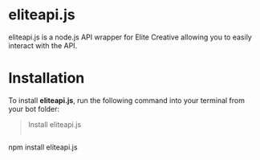# eliteapi.js

eliteapi.js is a node.js API wrapper for Elite Creative allowing you to easily interact with the API.

# Installation
To install **eliteapi.js**, run the following command into your terminal from your bot folder:
> Install eliteapi.js
> ```
npm install eliteapi.js
```
